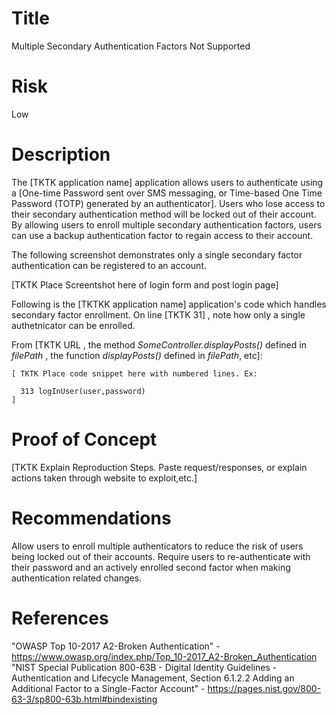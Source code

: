 # Title

Multiple Secondary Authentication Factors Not Supported

# Risk
Low

# Description

The [TKTK application name] application allows users to authenticate using a [One-time Password sent over SMS messaging, or Time-based One Time Password (TOTP) generated by an authenticator]. Users who lose access to their secondary authentication method will be locked out of their account. By allowing users to enroll multiple secondary authentication factors, users can use a backup authentication factor to regain access to their account.

The following screenshot demonstrates only a single secondary factor authentication can be registered to an account.

[TKTK Place Screentshot here of login form and post login page]

Following is the [TKTKK application name] application's code which handles secondary factor enrollment.  On line [TKTK 31] , note how only a single authetnicator can be enrolled.

From [TKTK  URL , the method *SomeController.displayPosts()* defined in *filePath* , the function *displayPosts()* defined in *filePath*, etc]:
~~~
[ TKTK Place code snippet here with numbered lines. Ex:

  313 logInUser(user,password)
]

~~~

# Proof of Concept

[TKTK Explain Reproduction Steps. Paste request/responses, or explain actions taken through website to exploit,etc.]


# Recommendations

Allow users to enroll multiple authenticators to reduce the risk of users being locked out of their accounts. Require users to re-authenticate with their password and an actively enrolled second factor when making authentication related changes.


# References
"OWASP Top 10-2017 A2-Broken Authentication" - https://www.owasp.org/index.php/Top_10-2017_A2-Broken_Authentication
"NIST Special Publication 800-63B - Digital Identity Guidelines -  Authentication and Lifecycle Management, Section 6.1.2.2 Adding an Additional Factor to a Single-Factor Account" - https://pages.nist.gov/800-63-3/sp800-63b.html#bindexisting
